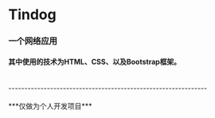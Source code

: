 # Tindog



### 一个网络应用<br>
#### 其中使用的技术为HTML、CSS、以及Bootstrap框架。
<br>
--------------------------------------------------------------<br>
<br>
***仅做为个人开发项目***
